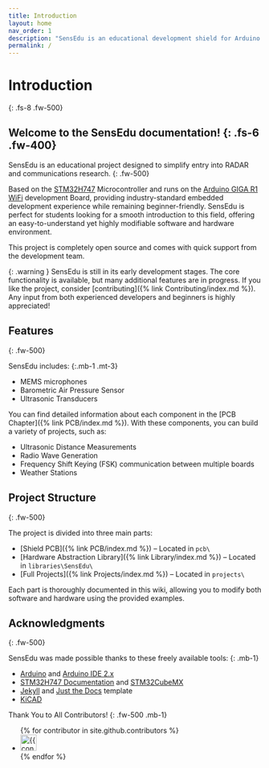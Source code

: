 ```yaml
---
title: Introduction
layout: home
nav_order: 1
description: "SensEdu is an educational development shield for Arduino GIGA R1 used for RADAR and communications applications."
permalink: /
---
```


# Introduction
{: .fs-8 .fw-500}

Welcome to the SensEdu documentation!
{: .fs-6 .fw-400}
---

SensEdu is an educational project designed to simplify entry into RADAR and communications research.
{: .fw-500}

Based on the [STM32H747] Microcontroller and runs on the [Arduino GIGA R1 WiFi] development Board, providing industry-standard embedded development experience while remaining beginner-friendly. SensEdu is perfect for students looking for a smooth introduction to this field, offering an easy-to-understand yet highly modifiable software and hardware environment. 

This project is completely open source and comes with quick support from the development team.

{: .warning }
SensEdu is still in its early development stages.
The core functionality is available, but many additional features are in progress. If you like the project, consider [contributing]({% link Contributing/index.md %}). Any input from both experienced developers and beginners is highly appreciated!

## Features
{: .fw-500}

SensEdu includes:
{:.mb-1 .mt-3}
* MEMS microphones
* Barometric Air Pressure Sensor
* Ultrasonic Transducers

You can find detailed information about each component in the [PCB Chapter]({% link PCB/index.md %}). With these components, you can build a variety of projects, such as:
* Ultrasonic Distance Measurements
* Radio Wave Generation
* Frequency Shift Keying (FSK) communication between multiple boards
* Weather Stations

## Project Structure
{: .fw-500}

The project is divided into three main parts:

* [Shield PCB]({% link PCB/index.md %}) – Located in `pcb\`
* [Hardware Abstraction Library]({% link Library/index.md %}) – Located in `libraries\SensEdu\`
* [Full Projects]({% link Projects/index.md %}) – Located in `projects\`

Each part is thoroughly documented in this wiki, allowing you to modify both software and hardware using the provided examples.

## Acknowledgments
{: .fw-500}

SensEdu was made possible thanks to these freely available tools:
{: .mb-1}
* [Arduino] and [Arduino IDE 2.x]
* [STM32H747 Documentation] and [STM32CubeMX]
* [Jekyll] and [Just the Docs] template
* [KiCAD]

Thank You to All Contributors!
{: .fw-500 .mb-1}

<ul class="list-style-none">
{% for contributor in site.github.contributors %}
  <li class="d-inline-block mr-1">
     <a href="{{ contributor.html_url }}"><img src="{{ contributor.avatar_url }}" width="32" height="32" alt="{{ contributor.login }}"></a>
  </li>
{% endfor %}
</ul>

[Arduino IDE 2.x]: https://github.com/arduino/arduino-ide
[Arduino]: https://www.arduino.cc/
[STM32H747 Documentation]: https://www.st.com/en/microcontrollers-microprocessors/stm32h747-757/documentation.html
[STM32CubeMX]: https://www.st.com/en/development-tools/stm32cubemx.html
[Jekyll]: https://jekyllrb.com/
[Just the Docs]: https://github.com/just-the-docs/just-the-docs/tree/main
[STM32H747]: https://www.st.com/en/microcontrollers-microprocessors/stm32h747-757.html
[Arduino GIGA R1 WiFi]: https://docs.arduino.cc/hardware/giga-r1-wifi/
[KiCad]: https://www.kicad.org/